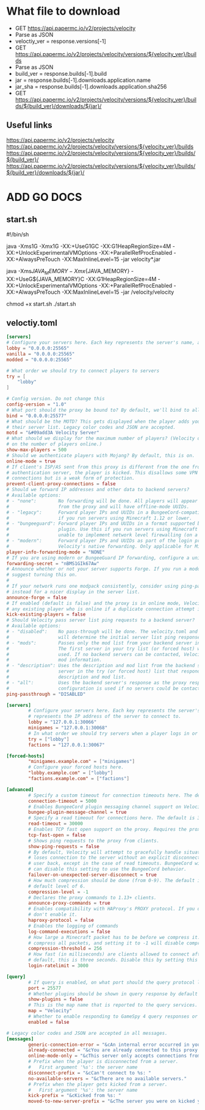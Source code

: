 # What file to download
- GET https://api.papermc.io/v2/projects/velocity
- Parse as JSON
- veloctiy_ver = response.versions[-1]
- GET https://api.papermc.io/v2/projects/velocity/versions/${velocity_ver}/builds
- Parse as JSON
- build_ver = response.builds[-1].build
- jar = response.builds[-1].downloads.application.name
- jar_sha = response.builds[-1].downloads.application.sha256
- GET https://api.papermc.io/v2/projects/velocity/versions/${velocity_ver}/builds/${build_ver}/downloads/${jar}/


## Useful links
https://api.papermc.io/v2/projects/velocity
https://api.papermc.io/v2/projects/velocity/versions/${velocity_ver}/builds
https://api.papermc.io/v2/projects/velocity/versions/${velocity_ver}/builds/${build_ver}/
https://api.papermc.io/v2/projects/velocity/versions/${velocity_ver}/builds/${build_ver}/downloads/${jar}/


# ADD GO DOCS

## start.sh
#!/bin/sh

java -Xms1G -Xmx1G -XX:+UseG1GC -XX:G1HeapRegionSize=4M -XX:+UnlockExperimentalVMOptions -XX:+ParallelRefProcEnabled -XX:+AlwaysPreTouch -XX:MaxInlineLevel=15 -jar velocity*.jar

java -Xms${JAVA_MEMORY} -Xmx${JAVA_MEMORY} -XX:+UseG${JAVA_MEMORY}C -XX:G1HeapRegionSize=4M -XX:+UnlockExperimentalVMOptions -XX:+ParallelRefProcEnabled -XX:+AlwaysPreTouch -XX:MaxInlineLevel=15 -jar /velocity/velocity

chmod +x start.sh
./start.sh


## veloctiy.toml
```toml
[servers]
# Configure your servers here. Each key represents the server's name, and the value represents the IP address of the server to connect to.
lobby = "0.0.0.0:25565"
vanilla = "0.0.0.0:25565"
modded = "0.0.0.0:25565"

# What order we should try to connect players to servers
try = [
    "lobby"
]
```

```toml
# Config version. Do not change this
config-version = "1.0"
# What port should the proxy be bound to? By default, we'll bind to all addresses on port 25577.
bind = "0.0.0.0:25577"
# What should be the MOTD? This gets displayed when the player adds your server to
# their server list. Legacy color codes and JSON are accepted.
motd = "&#09add3A Velocity Server"
# What should we display for the maximum number of players? (Velocity does not support a cap
# on the number of players online.)
show-max-players = 500
# Should we authenticate players with Mojang? By default, this is on.
online-mode = true
# If client's ISP/AS sent from this proxy is different from the one from Mojang's
# authentication server, the player is kicked. This disallows some VPN and proxy
# connections but is a weak form of protection.
prevent-client-proxy-connections = false
# Should we forward IP addresses and other data to backend servers?
# Available options:
# - "none":        No forwarding will be done. All players will appear to be connecting
#                  from the proxy and will have offline-mode UUIDs.
# - "legacy":      Forward player IPs and UUIDs in a BungeeCord-compatible format. Use this
#                  if you run servers using Minecraft 1.12 or lower.
# - "bungeeguard": Forward player IPs and UUIDs in a format supported by the BungeeGuard
#                  plugin. Use this if you run servers using Minecraft 1.12 or lower, and are
#                  unable to implement network level firewalling (on a shared host).
# - "modern":      Forward player IPs and UUIDs as part of the login process using
#                  Velocity's native forwarding. Only applicable for Minecraft 1.13 or higher.
player-info-forwarding-mode = "NONE"
# If you are using modern or BungeeGuard IP forwarding, configure a unique secret here.
forwarding-secret = "nBMS1GIk67Aw"
# Announce whether or not your server supports Forge. If you run a modded server, we
# suggest turning this on.
# 
# If your network runs one modpack consistently, consider using ping-passthrough = "mods"
# instead for a nicer display in the server list.
announce-forge = false
# If enabled (default is false) and the proxy is in online mode, Velocity will kick
# any existing player who is online if a duplicate connection attempt is made.
kick-existing-players = false
# Should Velocity pass server list ping requests to a backend server?
# Available options:
# - "disabled":    No pass-through will be done. The velocity.toml and server-icon.png
#                  will determine the initial server list ping response.
# - "mods":        Passes only the mod list from your backend server into the response.
#                  The first server in your try list (or forced host) with a mod list will be
#                  used. If no backend servers can be contacted, Velocity won't display any
#                  mod information.
# - "description": Uses the description and mod list from the backend server. The first
#                  server in the try (or forced host) list that responds is used for the
#                  description and mod list.
# - "all":         Uses the backend server's response as the proxy response. The Velocity
#                  configuration is used if no servers could be contacted.
ping-passthrough = "DISABLED"

[servers]
        # Configure your servers here. Each key represents the server's name, and the value
        # represents the IP address of the server to connect to.
        lobby = "127.0.0.1:30066"
        minigames = "127.0.0.1:30068"
        # In what order we should try servers when a player logs in or is kicked from a server.
        try = ["lobby"]
        factions = "127.0.0.1:30067"

[forced-hosts]
        "minigames.example.com" = ["minigames"]
        # Configure your forced hosts here.
        "lobby.example.com" = ["lobby"]
        "factions.example.com" = ["factions"]

[advanced]
        # Specify a custom timeout for connection timeouts here. The default is five seconds.
        connection-timeout = 5000
        # Enables BungeeCord plugin messaging channel support on Velocity.
        bungee-plugin-message-channel = true
        # Specify a read timeout for connections here. The default is 30 seconds.
        read-timeout = 30000
        # Enables TCP fast open support on the proxy. Requires the proxy to run on Linux.
        tcp-fast-open = false
        # Shows ping requests to the proxy from clients.
        show-ping-requests = false
        # By default, Velocity will attempt to gracefully handle situations where the user unexpectedly
        # loses connection to the server without an explicit disconnect message by attempting to fall the
        # user back, except in the case of read timeouts. BungeeCord will disconnect the user instead. You
        # can disable this setting to use the BungeeCord behavior.
        failover-on-unexpected-server-disconnect = true
        # How much compression should be done (from 0-9). The default is -1, which uses the
        # default level of 6.
        compression-level = -1
        # Declares the proxy commands to 1.13+ clients.
        announce-proxy-commands = true
        # Enables compatibility with HAProxy's PROXY protocol. If you don't know what this is for, then
        # don't enable it.
        haproxy-protocol = false
        # Enables the logging of commands
        log-command-executions = false
        # How large a Minecraft packet has to be before we compress it. Setting this to zero will
        # compress all packets, and setting it to -1 will disable compression entirely.
        compression-threshold = 256
        # How fast (in milliseconds) are clients allowed to connect after the last connection? By
        # default, this is three seconds. Disable this by setting this to 0.
        login-ratelimit = 3000

[query]
        # If query is enabled, on what port should the query protocol listen on?
        port = 25577
        # Whether plugins should be shown in query response by default or not
        show-plugins = false
        # This is the map name that is reported to the query services.
        map = "Velocity"
        # Whether to enable responding to GameSpy 4 query responses or not.
        enabled = false

# Legacy color codes and JSON are accepted in all messages.
[messages]
        generic-connection-error = "&cAn internal error occurred in your connection."
        already-connected = "&cYou are already connected to this proxy!"
        online-mode-only = "&cThis server only accepts connections from online-mode clients.\n\n&7Did you change your username? Sign out of Minecraft, sign back in, and try again."
        # Prefix when the player is disconnected from a server.
        #   First argument '%s': the server name
        disconnect-prefix = "&cCan't connect to %s: "
        no-available-servers = "&cThere are no available servers."
        # Prefix when the player gets kicked from a server.
        #   First argument '%s': the server name
        kick-prefix = "&cKicked from %s: "
        moved-to-new-server-prefix = "&cThe server you were on kicked you: "
```
